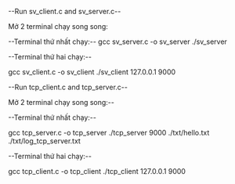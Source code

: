   --Run sv_client.c and sv_server.c--

Mở 2 terminal chạy song song:

  --Terminal thứ nhất chạy:--
  gcc sv_server.c -o sv_server
  ./sv_server

  --Terminal thứ hai chạy:--
  
  gcc sv_client.c -o sv_client
  ./sv_client 127.0.0.1 9000

  --Run tcp_client.c and tcp_server.c--

Mở 2 terminal chạy song song:--

  --Terminal thứ nhất chạy:--

  gcc tcp_server.c -o tcp_server
  ./tcp_server 9000 ./txt/hello.txt ./txt/log_tcp_server.txt

  --Terminal thứ hai chạy:--

  gcc tcp_client.c -o tcp_client
  ./tcp_client 127.0.0.1 9000
